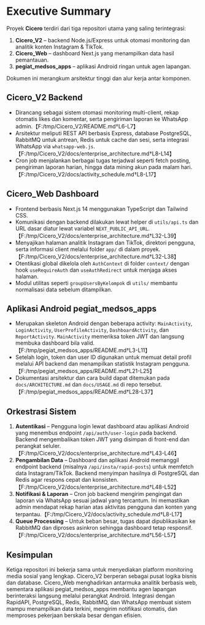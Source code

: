 # Executive Summary

Proyek **Cicero** terdiri dari tiga repositori utama yang saling terintegrasi:

1. **Cicero_V2** – backend Node.js/Express untuk otomasi monitoring dan analitik
   konten Instagram & TikTok.
2. **Cicero_Web** – dashboard Next.js yang menampilkan data hasil pemantauan.
3. **pegiat_medsos_apps** – aplikasi Android ringan untuk agen lapangan.

Dokumen ini merangkum arsitektur tinggi dan alur kerja antar komponen.

## Cicero_V2 Backend

- Dirancang sebagai sistem otomasi monitoring multi-client, rekap otomatis likes
  dan komentar, serta pengiriman laporan ke WhatsApp admin.【F:/tmp/Cicero_V2/README.md†L6-L7】
- Arsitektur meliputi REST API berbasis Express, database PostgreSQL, RabbitMQ
  untuk antrean, Redis untuk cache dan sesi, serta integrasi WhatsApp via
  `whatsapp-web.js`.【F:/tmp/Cicero_V2/docs/enterprise_architecture.md†L8-L14】
- Cron job menjalankan berbagai tugas terjadwal seperti fetch posting, pengiriman
  laporan harian, hingga data mining akun pada malam hari.【F:/tmp/Cicero_V2/docs/activity_schedule.md†L8-L17】

## Cicero_Web Dashboard

- Frontend berbasis Next.js 14 menggunakan TypeScript dan Tailwind CSS.
- Komunikasi dengan backend dilakukan lewat helper di `utils/api.ts` dan URL dasar
  diatur lewat variabel `NEXT_PUBLIC_API_URL`.【F:/tmp/Cicero_V2/docs/enterprise_architecture.md†L32-L39】
- Menyajikan halaman analitik Instagram dan TikTok, direktori pengguna,
  serta informasi client melalui folder `app/` di dalam proyek. 【F:/tmp/Cicero_V2/docs/enterprise_architecture.md†L32-L38】
- Otentikasi global dikelola oleh `AuthContext` di folder `context/` dengan hook
  `useRequireAuth` dan `useAuthRedirect` untuk menjaga akses halaman.
- Modul utilitas seperti `groupUsersByKelompok` di `utils/` membantu
  normalisasi data sebelum ditampilkan.

## Aplikasi Android pegiat_medsos_apps

- Merupakan skeleton Android dengan beberapa activity: `MainActivity`,
  `LoginActivity`, `UserProfileActivity`, `DashboardActivity`, dan `ReportActivity`.
  `MainActivity` memeriksa token JWT dan langsung membuka dashboard bila valid.
  【F:/tmp/pegiat_medsos_apps/README.md†L3-L11】
- Setelah login, token dan user ID digunakan untuk memuat detail profil melalui
  API backend dan menampilkan statistik Instagram pengguna.【F:/tmp/pegiat_medsos_apps/README.md†L21-L25】
- Dokumentasi arsitektur dan cara build dapat ditemukan pada `docs/ARCHITECTURE.md`
  dan `docs/USAGE.md` di repo tersebut.【F:/tmp/pegiat_medsos_apps/README.md†L28-L37】

## Orkestrasi Sistem

1. **Autentikasi** – Pengguna login lewat dashboard atau aplikasi Android yang
   menembus endpoint `/api/auth/user-login` pada backend. Backend mengembalikan
   token JWT yang disimpan di front-end dan perangkat seluler.【F:/tmp/Cicero_V2/docs/enterprise_architecture.md†L43-L46】
2. **Pengambilan Data** – Dashboard dan aplikasi Android memanggil endpoint
   backend (misalnya `/api/insta/rapid-posts`) untuk memfetch data Instagram/TikTok.
   Backend menyimpan hasilnya di PostgreSQL dan Redis agar respons cepat dan konsisten.
   【F:/tmp/Cicero_V2/docs/enterprise_architecture.md†L48-L52】
3. **Notifikasi & Laporan** – Cron job backend mengirim pengingat dan laporan via
   WhatsApp sesuai jadwal yang tercantum. Ini memastikan admin mendapat rekap
   harian atas aktivitas pengguna dan konten yang terpantau.【F:/tmp/Cicero_V2/docs/activity_schedule.md†L8-L17】
4. **Queue Processing** – Untuk beban besar, tugas dapat dipublikasikan ke RabbitMQ
   dan diproses asinkron sehingga dashboard tetap responsif.【F:/tmp/Cicero_V2/docs/enterprise_architecture.md†L56-L57】

## Kesimpulan

Ketiga repositori ini bekerja sama untuk menyediakan platform monitoring media
sosial yang lengkap. Cicero_V2 berperan sebagai pusat logika bisnis dan database.
Cicero_Web menghadirkan antarmuka analitik berbasis web, sementara aplikasi
pegiat_medsos_apps membantu agen lapangan berinteraksi langsung melalui perangkat
Android. Integrasi dengan RapidAPI, PostgreSQL, Redis, RabbitMQ, dan WhatsApp
membuat sistem mampu menampilkan data terkini, mengirim notifikasi otomatis, dan
memproses pekerjaan berskala besar dengan efisien.
